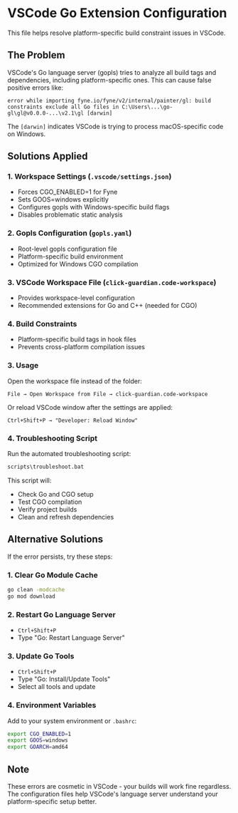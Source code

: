 # VSCode Go Extension Configuration

This file helps resolve platform-specific build constraint issues in VSCode.

## The Problem

VSCode's Go language server (gopls) tries to analyze all build tags and dependencies, including platform-specific ones. This can cause false positive errors like:

```
error while importing fyne.io/fyne/v2/internal/painter/gl: build constraints exclude all Go files in C:\Users\...\go-gl\gl@v0.0.0-...\v2.1\gl [darwin]
```

The `[darwin]` indicates VSCode is trying to process macOS-specific code on Windows.

## Solutions Applied

### 1. Workspace Settings (`.vscode/settings.json`)

- Forces CGO_ENABLED=1 for Fyne
- Sets GOOS=windows explicitly
- Configures gopls with Windows-specific build flags
- Disables problematic static analysis

### 2. Gopls Configuration (`gopls.yaml`)

- Root-level gopls configuration file
- Platform-specific build environment
- Optimized for Windows CGO compilation

### 3. VSCode Workspace File (`click-guardian.code-workspace`)

- Provides workspace-level configuration
- Recommended extensions for Go and C++ (needed for CGO)

### 4. Build Constraints

- Platform-specific build tags in hook files
- Prevents cross-platform compilation issues

### 3. Usage

Open the workspace file instead of the folder:

```
File → Open Workspace from File → click-guardian.code-workspace
```

Or reload VSCode window after the settings are applied:

```
Ctrl+Shift+P → "Developer: Reload Window"
```

### 4. Troubleshooting Script

Run the automated troubleshooting script:

```bash
scripts\troubleshoot.bat
```

This script will:

- Check Go and CGO setup
- Test CGO compilation
- Verify project builds
- Clean and refresh dependencies

## Alternative Solutions

If the error persists, try these steps:

### 1. Clear Go Module Cache

```bash
go clean -modcache
go mod download
```

### 2. Restart Go Language Server

- `Ctrl+Shift+P`
- Type "Go: Restart Language Server"

### 3. Update Go Tools

- `Ctrl+Shift+P`
- Type "Go: Install/Update Tools"
- Select all tools and update

### 4. Environment Variables

Add to your system environment or `.bashrc`:

```bash
export CGO_ENABLED=1
export GOOS=windows
export GOARCH=amd64
```

## Note

These errors are cosmetic in VSCode - your builds will work fine regardless. The configuration files help VSCode's language server understand your platform-specific setup better.
